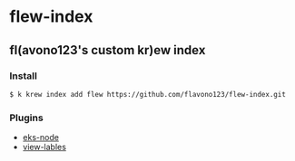 # flew-index

## fl(avono123's custom kr)ew index

### Install

```sh
$ k krew index add flew https://github.com/flavono123/flew-index.git
```

### Plugins

- [eks-node](https://github.com/flavono123/kubectl-eks-node)
- [view-lables](https://github.com/flavono123/kubectl-view-labels)

